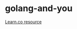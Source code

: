 # golang-and-you

<a href='https://learn.co/lessons/golang-and-you' data-visibility='hidden'>Learn.co resource</a>
